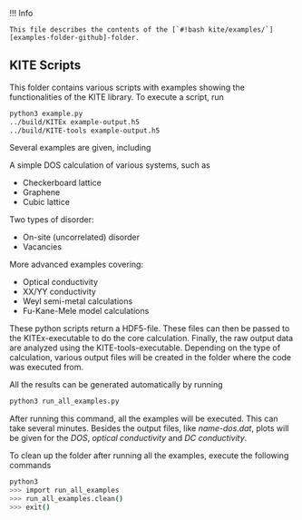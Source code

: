 !!! Info

    This file describes the contents of the [`#!bash kite/examples/`][examples-folder-github]-folder.

## KITE Scripts
This folder contains various scripts with examples showing the functionalities of the KITE library. To execute a script, run

``` bash
python3 example.py
../build/KITEx example-output.h5
../build/KITE-tools example-output.h5
```

Several examples are given, including

A simple DOS calculation of various systems, such as

* Checkerboard lattice
* Graphene
* Cubic lattice

Two types of disorder:
   
* On-site (uncorrelated) disorder
* Vacancies

More advanced examples covering:

  * Optical conductivity
  * XX/YY conductivity
  * Weyl semi-metal calculations
  * Fu-Kane-Mele model calculations

These python scripts return a HDF5-file. These files can then be passed to the KITEx-executable to do the core calculation.
Finally, the raw output data are analyzed using the KITE-tools-executable.
Depending on the type of calculation, various output files will be created in the folder where the code was executed from.

All the results can be generated automatically by running

``` bash
python3 run_all_examples.py
```

After running this command, all the examples will be executed. This can take several minutes.
Besides the output files, like *name-dos.dat*, plots will be given for the *DOS*, *optical conductivity* and *DC conductivity*.

To clean up the folder after running all the examples, execute the following commands

``` bash
python3
>>> import run_all_examples
>>> run_all_examples.clean()
>>> exit()
```

[examples-folder-github]: https://github.com/quantum-kite/kite/tree/master/examples